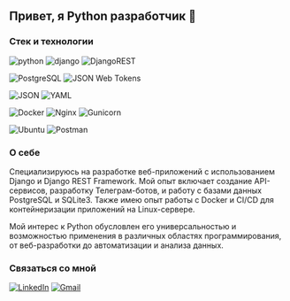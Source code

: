 ## Привет, я Python разработчик 👋

### Стек и технологии

![python](https://img.shields.io/badge/python-3670A0?style=for-the-badge&logo=python&logoColor=ffdd54)
![django](https://img.shields.io/badge/Django-092E20?style=for-the-badge&logo=django&logoColor=green)
![DjangoREST](https://img.shields.io/badge/DJANGO-REST-ff1709?style=for-the-badge&logo=django&logoColor=white&color=ff1709&labelColor=gray)

![PostgreSQL](https://img.shields.io/badge/postgresql-4169e1?style=for-the-badge&logo=postgresql&logoColor=white)
![JSON Web Tokens](https://img.shields.io/badge/JWT-000?logo=jsonwebtokens&logoColor=fff&style=for-the-badge)

![JSON](https://img.shields.io/badge/JSON-000?logo=json&logoColor=fff&style=for-the-badge)
![YAML](https://img.shields.io/badge/YAML-CB171E?logo=yaml&logoColor=fff&style=for-the-badge)

![Docker](https://img.shields.io/badge/Docker-2CA5E0?style=for-the-badge&logo=docker&logoColor=white)
![Nginx](https://img.shields.io/badge/Nginx-009639?style=for-the-badge&logo=nginx&logoColor=white)
![Gunicorn](https://img.shields.io/badge/Gunicorn-499848?logo=gunicorn&logoColor=fff&style=for-the-badge)

![Ubuntu](https://img.shields.io/badge/Ubuntu-E95420?style=for-the-badge&logo=ubuntu&logoColor=white)
![Postman](https://img.shields.io/badge/Postman-FF6C37?logo=postman&logoColor=fff&style=for-the-badge)

### О себе

Специализируюсь на разработке веб-приложений с использованием Django и Django REST Framework. Мой опыт включает создание API-сервисов, разработку Телеграм-ботов, и работу с базами данных PostgreSQL и SQLite3. Также имею опыт работы с Docker и CI/CD для контейнеризации приложений на Linux-сервере.

Мой интерес к Python обусловлен его универсальностью и возможностью применения в различных областях программирования, от веб-разработки до автоматизации и анализа данных.


### Связаться со мной

[![LinkedIn](https://img.shields.io/badge/linkedin-%230077B5.svg?style=for-the-badge&logo=linkedin&logoColor=white)](https://kz.linkedin.com/in/elena-iureva-889020313)
[![Gmail](https://img.shields.io/badge/Gmail-D14836?style=for-the-badge&logo=gmail&logoColor=white)](elen.iureva@gmail.com)


<!--
Here are some ideas ✨ to get you started:

- 🔭 I’m currently working on ...
- 🌱 I’m currently learning ...
- 👯 I’m looking to collaborate on ...
- 🤔 I’m looking for help with ...
- 💬 Ask me about ...
- 📫 How to reach me: ...
- 😄 Pronouns: ...
- ⚡ Fun fact: ...
-->

